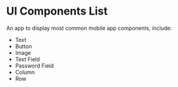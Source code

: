 # UI Components List

An app to display most common mobile app components, include:
- Text
- Button
- Image
- Text Field
- Password Field
- Column
- Row

